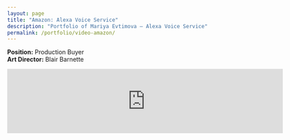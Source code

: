 ```yaml
---
layout: page
title: "Amazon: Alexa Voice Service"
description: "Portfolio of Mariya Evtimova — Alexa Voice Service"
permalink: /portfolio/video-amazon/
---
```

<p class="text-center">
<strong>Position:</strong> Production Buyer<br>
<strong>Art Director:</strong> Blair Barnette 
</p> 

<div class="VideoContainer">
<iframe class="VideoContainer-frame" width="640" src="https://www.youtube.com/embed/sulDcHJzcB4" frameborder="0" allowfullscreen></iframe>
</div>